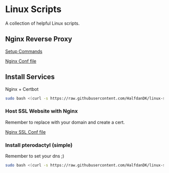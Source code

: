 # Linux Scripts
A collection of helpful Linux scripts.

## Nginx Reverse Proxy
[Setup Commands](/nginx-reverse-proxy-cmds.txt)

[Nginx Conf file](/nginx-reverse-proxy-config.conf)

## Install Services

Nginx + Certbot
```bash
sudo bash <(curl -s https://raw.githubusercontent.com/HalfdanDK/linux-scripts/master/update-and-webserver.sh)
```
### Host SSL Website with Nginx
Remember to replace <domain> with your domain and create a cert.
  
[Nginx SSL Conf file](/nginx-ssl-website-config.conf)

### Install pterodactyl (simple)
Remember to set your dns ;)
```bash
sudo bash <(curl -s https://raw.githubusercontent.com/HalfdanDK/linux-scripts/master/setup-pterodactyl-arm.sh)
```
